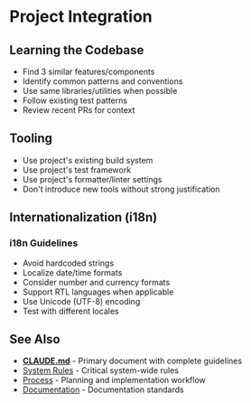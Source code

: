 # Project Integration

## Learning the Codebase

- Find 3 similar features/components
- Identify common patterns and conventions
- Use same libraries/utilities when possible
- Follow existing test patterns
- Review recent PRs for context

## Tooling

- Use project's existing build system
- Use project's test framework
- Use project's formatter/linter settings
- Don't introduce new tools without strong justification

## Internationalization (i18n)

### i18n Guidelines

- Avoid hardcoded strings
- Localize date/time formats
- Consider number and currency formats
- Support RTL languages when applicable
- Use Unicode (UTF-8) encoding
- Test with different locales

## See Also

- [**CLAUDE.md**](./CLAUDE.md) - Primary document with complete guidelines
- [System Rules](./system-rules.md) - Critical system-wide rules
- [Process](./process.md) - Planning and implementation workflow
- [Documentation](./documentation.md) - Documentation standards
